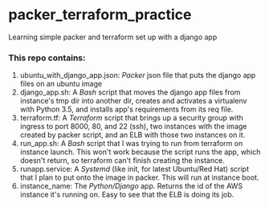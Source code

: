 # packer_terraform_practice
Learning simple packer and terraform set up with a django app


### This repo contains:
1. ubuntu_with_django_app.json: *Packer* json file that puts the django app files on an ubuntu image
2. django_app.sh: A *Bash* script that moves the django app files from instance's tmp dir into another dir, creates and activates a virtualenv with Python 3.5, and installs app's requirements from its req file.
3. terraform.tf: A *Terraform* script that brings up a security group with ingress to port 8000, 80, and 22 (ssh), two instances with the image created by packer script, and an ELB with those two instances on it. 
4. run_app.sh: A *Bash* script that I was trying to run from terraform on instance launch. This won't work because the script runs the app, which doesn't return, so terraform can't finish creating the instance.
5. runapp.service: A *Systemd* (like init, for latest Ubuntu/Red Hat) script that I plan to put onto the image in packer. This will run at instance boot.
6. instance_name: The *Python/Django* app. Returns the id of the AWS instance it's running on. Easy to see that the ELB is doing its job. 
